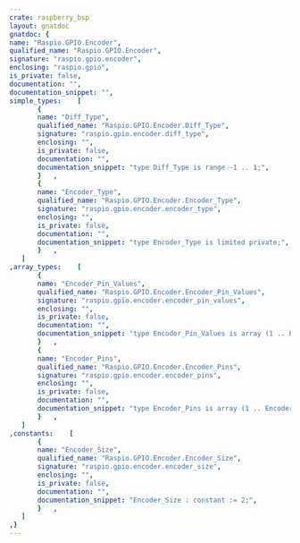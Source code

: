 ```yaml
---
crate: raspberry_bsp
layout: gnatdoc
gnatdoc: {
name: "Raspio.GPIO.Encoder",
qualified_name: "Raspio.GPIO.Encoder",
signature: "raspio.gpio.encoder",
enclosing: "raspio.gpio",
is_private: false,
documentation: "",
documentation_snippet: "",
simple_types:    [
       {
       name: "Diff_Type",
       qualified_name: "Raspio.GPIO.Encoder.Diff_Type",
       signature: "raspio.gpio.encoder.diff_type",
       enclosing: "",
       is_private: false,
       documentation: "",
       documentation_snippet: "type Diff_Type is range -1 .. 1;",
       }   ,
       {
       name: "Encoder_Type",
       qualified_name: "Raspio.GPIO.Encoder.Encoder_Type",
       signature: "raspio.gpio.encoder.encoder_type",
       enclosing: "",
       is_private: false,
       documentation: "",
       documentation_snippet: "type Encoder_Type is limited private;",
       }   ,
   ]
,array_types:    [
       {
       name: "Encoder_Pin_Values",
       qualified_name: "Raspio.GPIO.Encoder.Encoder_Pin_Values",
       signature: "raspio.gpio.encoder.encoder_pin_values",
       enclosing: "",
       is_private: false,
       documentation: "",
       documentation_snippet: "type Encoder_Pin_Values is array (1 .. Encoder_Size) of Pin_State;",
       }   ,
       {
       name: "Encoder_Pins",
       qualified_name: "Raspio.GPIO.Encoder.Encoder_Pins",
       signature: "raspio.gpio.encoder.encoder_pins",
       enclosing: "",
       is_private: false,
       documentation: "",
       documentation_snippet: "type Encoder_Pins is array (1 .. Encoder_Size) of Pin_Type;",
       }   ,
   ]
,constants:    [
       {
       name: "Encoder_Size",
       qualified_name: "Raspio.GPIO.Encoder.Encoder_Size",
       signature: "raspio.gpio.encoder.encoder_size",
       enclosing: "",
       is_private: false,
       documentation: "",
       documentation_snippet: "Encoder_Size : constant := 2;",
       }   ,
   ]
,}
---
```

